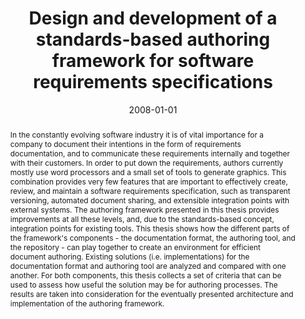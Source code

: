 ---
abstract: In the constantly evolving software industry it is of vital importance for
  a company to document their intentions in the form of requirements documentation,
  and to communicate these requirements internally and together with their customers.
  In order to put down the requirements, authors currently mostly use word processors
  and a small set of tools to generate graphics. This combination provides very few
  features that are important to effectively create, review, and maintain a software
  requirements specification, such as transparent versioning, automated document sharing,
  and extensible integration points with external systems. The authoring framework
  presented in this thesis provides improvements at all these levels, and, due to
  the standards-based concept, integration points for existing tools. This thesis
  shows how the different parts of the framework's components - the documentation
  format, the authoring tool, and the repository - can play together to create an
  environment for efficient document authoring. Existing solutions (i.e. implementations)
  for the documentation format and authoring tool are analyzed and compared with one
  another. For both components, this thesis collects a set of criteria that can be
  used to assess how useful the solution may be for authoring processes. The results
  are taken into consideration for the eventually presented architecture and implementation
  of the authoring framework.
authors:
- Karem Hussein
date: '2008-01-01'
featured: false
links:
- name: Publik
  url: https://publik.tuwien.ac.at/showentry.php?ID=172145&lang=1
publication_types:
- '7'
publishDate: '2008-01-01'
title: Design and development of a standards-based authoring framework for software
  requirements specifications
url_pdf: ''
---
